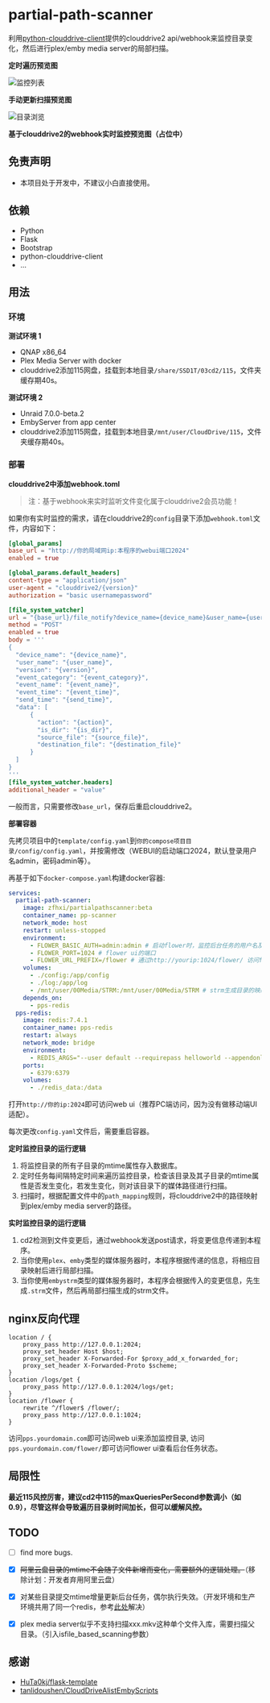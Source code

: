 # partial-path-scanner

利用[python-clouddrive-client](https://github.com/ChenyangGao/web-mount-packs/tree/main/python-clouddrive-client)提供的clouddrive2 api/webhook来监控目录变化，然后进行plex/emby media server的局部扫描。

**定时遍历预览图**

![监控列表](./img/monitor.png)

**手动更新扫描预览图**

![目录浏览](./img/files.png)

**基于clouddrive2的webhook实时监控预览图（占位中）**


## 免责声明

* 本项目处于开发中，不建议小白直接使用。  

## 依赖

* Python
* Flask
* Bootstrap
* python-clouddrive-client
* ...

## 用法

### 环境
**测试环境 1**
* QNAP x86_64
* Plex Media Server with docker
* clouddrive2添加115网盘，挂载到本地目录`/share/SSD1T/03cd2/115`，文件夹缓存期40s。  

**测试环境 2**
* Unraid 7.0.0-beta.2
* EmbyServer from app center
* clouddrive2添加115网盘，挂载到本地目录`/mnt/user/CloudDrive/115`，文件夹缓存期40s。  



### 部署

**clouddrive2中添加webhook.toml**  

> 注：基于webhook来实时监听文件变化属于clouddrive2会员功能！

如果你有实时监控的需求，请在clouddrive2的`config`目录下添加`webhook.toml`文件，内容如下：
```toml
[global_params]
base_url = "http://你的局域网ip:本程序的webui端口2024"
enabled = true

[global_params.default_headers]
content-type = "application/json"
user-agent = "clouddrive2/{version}"
authorization = "basic usernamepassword"

[file_system_watcher]
url = "{base_url}/file_notify?device_name={device_name}&user_name={user_name}&type={event_name}"
method = "POST"
enabled = true
body = '''
{
  "device_name": "{device_name}",
  "user_name": "{user_name}",
  "version": "{version}",
  "event_category": "{event_category}",
  "event_name": "{event_name}",
  "event_time": "{event_time}",
  "send_time": "{send_time}",
  "data": [
      {
        "action": "{action}",
        "is_dir": "{is_dir}",
        "source_file": "{source_file}",
        "destination_file": "{destination_file}"
      }
  ]
}
'''
[file_system_watcher.headers]
additional_header = "value"
```

一般而言，只需要修改`base_url`，保存后重启clouddrive2。

**部署容器**  

先拷贝项目中的`template/config.yaml`到`你的compose项目目录/config/config.yaml`，并按需修改（WEBUI的启动端口2024，默认登录用户名admin，密码admin等）。

再基于如下`docker-compose.yaml`构建docker容器:
```yaml
services:
  partial-path-scanner:
    image: zfhxi/partialpathscanner:beta
    container_name: pp-scanner
    network_mode: host
    restart: unless-stopped
    environment:
      - FLOWER_BASIC_AUTH=admin:admin # 启动flower时，监控后台任务的用户名及密码，便于查看任务状态
      - FLOWER_PORT=1024 # flower ui的端口
      - FLOWER_URL_PREFIX=/flower # 通过http://yourip:1024/flower/ 访问flower ui
    volumes:
      - ./config:/app/config
      - ./log:/app/log
      - /mnt/user/00Media/STRM:/mnt/user/00Media/STRM # strm生成目录的映射
    depends_on:
      - pps-redis
  pps-redis:
    image: redis:7.4.1
    container_name: pps-redis
    restart: always
    network_mode: bridge
    environment:
      - REDIS_ARGS="--user default --requirepass helloworld --appendonly yes"
    ports:
      - 6379:6379
    volumes:
      - ./redis_data:/data
```

打开`http://你的ip:2024`即可访问web ui（推荐PC端访问，因为没有做移动端UI适配）。

每次更改`config.yaml`文件后，需要重启容器。

**定时监控目录的运行逻辑**
1. 将监控目录的所有子目录的mtime属性存入数据库。
2. 定时任务每间隔特定时间来遍历监控目录，检查该目录及其子目录的mtime属性是否发生变化，若发生变化，则对该目录下的媒体路径进行扫描。  
3. 扫描时，根据配置文件中的`path_mapping`规则，将clouddrive2中的路径映射到plex/emby media server的路径。  

**实时监控目录的运行逻辑**
1. cd2检测到文件变更后，通过webhook发送post请求，将变更信息传递到本程序。
2. 当你使用`plex`、`emby`类型的媒体服务器时，本程序根据传递的信息，将相应目录映射后进行局部扫描。
3. 当你使用`embystrm`类型的媒体服务器时，本程序会根据传入的变更信息，先生成`.strm`文件，然后再局部扫描生成的strm文件。



## nginx反向代理

```nginx
location / {
    proxy_pass http://127.0.0.1:2024;
    proxy_set_header Host $host;
    proxy_set_header X-Forwarded-For $proxy_add_x_forwarded_for;
    proxy_set_header X-Forwarded-Proto $scheme;
}
location /logs/get {
    proxy_pass http://127.0.0.1:2024/logs/get;
}
location /flower {
    rewrite ^/flower$ /flower/;
    proxy_pass http://127.0.0.1:1024;
}
```
访问`pps.yourdomain.com`即可访问web ui来添加监控目录, 访问`pps.yourdomain.com/flower/`即可访问flower ui查看后台任务状态。


## 局限性

**最近115风控厉害，建议cd2中115的maxQueriesPerSecond参数调小（如0.9），尽管这样会导致遍历目录树时间加长，但可以缓解风控。**

## TODO

- [ ] find more bugs.
- [x] ~~阿里云盘目录的mtime不会随子文件新增而变化，需要额外的逻辑处理。~~（移除计划：开发者弃用阿里云盘）
- [x] 对某些目录提交mtime增量更新后台任务，偶尔执行失效。（开发环境和生产环境共用了同一个redis，参考[此处](https://blog.51cto.com/u_2371418/5166076)解决）
- [x] plex media server似乎不支持扫描xxx.mkv这种单个文件入库，需要扫描父目录。（引入isfile_based_scanning参数）


## 感谢

- [HuTa0kj/flask-template](https://github.com/HuTa0kj/flask-template)
- [tanlidoushen/CloudDriveAlistEmbyScripts](https://github.com/tanlidoushen/CloudDriveAlistEmbyScripts)